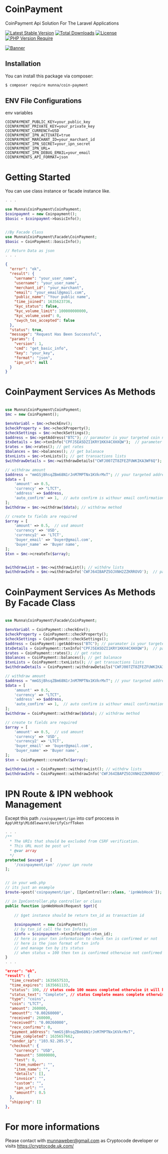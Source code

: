 # CoinPayment
CoinPayment Api Solution For The Laravel Applications

[![Latest Stable Version](http://poser.pugx.org/munna/coin-payment/v/stable)](https://packagist.org/packages/munna/coin-payment) 
[![Total Downloads](http://poser.pugx.org/munna/coin-payment/downloads)](https://packagist.org/packages/munna/coin-payment) 
[![License](http://poser.pugx.org/munna/coin-payment/license)](https://packagist.org/packages/munna/coin-payment) 
[![PHP Version Require](http://poser.pugx.org/munna/coin-payment/require/php-7.2)](https://packagist.org/packages/munna/coin-payment)

[![Banner](https://www.coinpayments.net/images/b/banner6_728x90-3.jpg)](https://www.coinpayments.net/index.php)


## Installation
You can install this package via composer:
```bash
$ composer require munna/coin-payment
```

## ENV File Configurations
env variables
```env
COINPAYMENT_PUBLIC_KEY=your_public_key
COINPAYMENT_PRIVATE_KEY=your_private_key
COINPAYMENT_CURRENCY=USD
COINPAYMENT_IPN_ACTIVATE=true
COINPAYMENT_MARCHANT_ID=your_marchant_id
COINPAYMENT_IPN_SECRET=your_ipn_secret
COINPAYMENT_IPN_URL=
COINPAYMENT_IPN_DEBUG_EMAIL=your_email
COINPAYMENTS_API_FORMAT=json
```

# Getting Started
You can use class instance or facade instance like.
```php
. . .

use Munna\CoinPayment\CoinPayment;
$coinpaymnt = new Coinpayment();
$basic = $coinpaymnt->basicInfo();


//By Facade Class
use Munna\CoinPayment\Facade\CoinPayment;
$basic = CoinPayment::basicInfo();

// Return Data as json
. . .
```

```json
{
  "error": "ok",
  "result": {
    "uername": "your_user_name",
    "username": "your_user_name",
    "merchant_id": "your_marchant",
    "email": "your_email@gmail.com",
    "public_name": "Your public name",
    "time_joined": 1635623736,
    "kyc_status": false,
    "kyc_volume_limit": 100000000000,
    "kyc_volume_used": 0,
    "swych_tos_accepted": false
  },
  "status": true,
  "message": "Request Has Been Successful",
  "params": {
    "version": 1,
    "cmd": "get_basic_info",
    "key": "your_key",
    "format": "json",
    "ipn_url": null
  }
}
```


# CoinPayment Services As Methods
```php

use Munna\CoinPayment\CoinPayment;
$mc = new CoinPayment();

$envVariabl = $mc->checkEnv();
$checkProperty = $mc->checkProperty();
$checkSettings = $mc->checkSettings();
$address = $mc->getAddress("BTC"); // paramater is your targeted coin name
$txDetails = $mc->txnInfo("CPFJ5EA5DZI1KRY1KKX4CXHXQW");  // parameter is txn id
$rates = $mc->rates(); // get rates
$balances = $mc->balances(); // get balanace
$txnLists = $mc->txnLists(); // get transactions lists
$withdrawDetails = $mc->withdrawDetails("CWFJ007ZT8ZFEZFUWKIKA3WF6Q");  // parameter is withdraw id

// withdraw amount
$address = "mmGSjBhsqZBm68N1rJnM7MPTNx1KVkrMxT"; // your targeted address
$data = [ 
    'amount' => 0.5,
    'currency' => "LTCT",
    'address' => $address,
    'auto_confirm' => 1,  // auto confirm is withour email confirmation, 0 for email confirmation
];
$withdraw = $mc->withdraw($data); // withdraw method

// create tx fields are required
$array = [
    'amount' => 0.5,  // usd amount
    'currency' => 'USD',
    'currency2' => 'LTCT',
    'buyer_email' => 'buyer@gmail.com',
    'buyer_name' => 'Buyer name',
];
$txn = $mc->createTx($array);


$withdrawList = $mc->withdrawList(); // withdrw lists
$withdrawInfo = $mc->withdrawInfo('CWFJ64IBAPZ5OJXNH2ZZKRROVO');  // parameter is withdraw id

```




# CoinPayment Services As Methods By Facade Class
```php

use Munna\CoinPayment\Facade\CoinPayment;

$envVariabl = CoinPayment::checkEnv();
$checkProperty = CoinPayment::checkProperty();
$checkSettings = CoinPayment::checkSettings();
$address = CoinPayment::getAddress("BTC"); // paramater is your targeted coin name
$txDetails = CoinPayment::txnInfo("CPFJ5EA5DZI1KRY1KKX4CXHXQW");  // parameter is txn id
$rates = CoinPayment::rates(); // get rates
$balances = CoinPayment::balances(); // get balanace
$txnLists = CoinPayment::txnLists(); // get transactions lists
$withdrawDetails = CoinPayment::withdrawDetails("CWFJ007ZT8ZFEZFUWKIKA3WF6Q");  // parameter is withdraw id

// withdraw amount
$address = "mmGSjBhsqZBm68N1rJnM7MPTNx1KVkrMxT"; // your targeted address
$data = [ 
    'amount' => 0.5,
    'currency' => "LTCT",
    'address' => $address,
    'auto_confirm' => 1,  // auto confirm is withour email confirmation, 0 for email confirmation
];
$withdraw = CoinPayment::withdraw($data); // withdraw method

// create tx fields are required
$array = [
    'amount' => 0.5,  // usd amount
    'currency' => 'USD',
    'currency2' => 'LTCT',
    'buyer_email' => 'buyer@gmail.com',
    'buyer_name' => 'Buyer name',
];
$txn = CoinPayment::createTx($array);

$withdrawList = CoinPayment::withdrawList(); // withdrw lists
$withdrawInfo = CoinPayment::withdrawInfo('CWFJ64IBAPZ5OJXNH2ZZKRROVO');  // parameter is withdraw id

```




# IPN Route & IPN webhook Management
Except this path `/coinpayment/ipn` into csrf proccess in `App\Http\Middleware\VerifyCsrfToken` 
```php
. . .
/**
  * The URIs that should be excluded from CSRF verification.
  * This URL must be post url
  * @var array
  */
protected $except = [
    '/coinpayment/ipn' //your ipn route
]; 


// in your web.php
// its just an example
$route->post('coinpayment/ipn', [IpnController::class, 'ipnWebHook']);

// in IpnController.php controller or class
public function ipnWebHook(Request $get){
    
    // $get instance should be return txn_id as transaction id
    
    $coinpayment = new CoinPayment();    
    // by txn_id call the txn Information
    $info = $coinpayment->txnInfo($get->txn_id);
    // here is your txn information to check txn is confirmed or not
    // here is the json format of txn info
    // and manage txn by its status
    // when status = 100 then txn is confirmed otherwise not confirmed
}
. . .
```

```json
"error": "ok",
"result": {
  "time_created": 1635657533,
  "time_expires": 1635661133,
  "status": 100, // status code 100 means completed otherwise it will be 0
  "status_text": "Complete", // status Complete means complete otherwise Waiting for buyer fund...
  "type": "coins",
  "coin": "LTCT",
  "amount": 260000,
  "amountf": "0.00260000",
  "received": 260000,
  "receivedf": "0.00260000",
  "recv_confirms": 0,
  "payment_address": "mmGSjBhsqZBm68N1rJnM7MPTNx1KVkrMxT",
  "time_completed": 1635657662,
  "sender_ip": "103.92.205.5",
  "checkout": {
    "currency": "USD",
    "amount": 50000000,
    "test": 0,
    "item_number": "",
    "item_name": "",
    "details": [],
    "invoice": "",
    "custom": "",
    "ipn_url": "",
    "amountf": 0.5
  },
  "shipping": []
},
```

# For more informations
Please contact with munnaweber@gmail.com as Cryptocode developer or visits https://cryptocode.uk.com/
